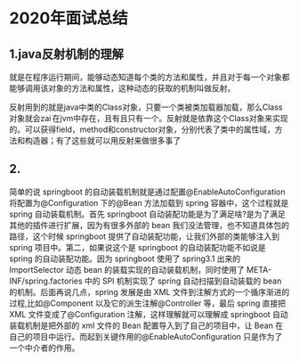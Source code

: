 # 2020年面试总结

## 1.java反射机制的理解

就是在程序运行期间，能够动态知道每个类的方法和属性，并且对于每一个对象都能够调用该对象的方法和属性，这种动态的获取的机制叫做反射。

反射用到的就是java中类的Class对象，只要一个类被类加载器加载，那么Class对象就会zai 在jvm中存在，且有且只有一个。反射就是依靠这个Class对象来实现的。可以获得field，method和constructor对象，分别代表了类中的属性域，方法和构造器；有了这些就可以用反射来做很多事了

## 2.
简单的说 springboot 的自动装载机制就是通过配置@EnableAutoConfiguration 将配置为@Configuration 下的@Bean 方法加载到 spring 容器中，这个过程就是 spring 自动装载机制。首先 springboot 自动装配功能是为了满足啥?是为了满足其他的插件进行扩展，因为有很多外部的 bean 我们没法管理，也不知道具体包的路径，这个时候 springboot 提供了自动装配功能，让我们外部的类能够注入到 spring 项目中。第二，如果说这个是 springboot 的自动装配功能不如说是 spring 的自动装配功能。因为 springboot 使用了 spring3.1 出来的 ImportSelector 动态 bean 的装载实现的自动装载机制，同时使用了 META-INF/spring.factories 中的 SPI 机制实现了 spring 自动扫描到自动装载的 bean 的机制。后面再说几点，spring 发展是由 XML 文件到注解方式的一个循序渐进的过程,比如@Component 以及它的派生注解@Controller 等，最后 spring 直接把 XML 文件变成了@Configuration 注解，这样理解就可以理解成 springboot 自动装载机制是把外部的 xml 文件的 Bean 配置导入到了自己的项目中，让 Bean 在自己的项目中运行。而起到关键作用的@EnableAutoConfiguration 只是作为了一个中介者的作用。
